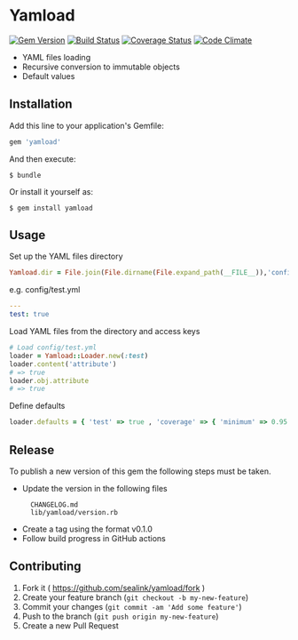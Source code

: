 # Yamload

[![Gem Version](https://badge.fury.io/rb/yamload.svg)](http://badge.fury.io/rb/yamload)
[![Build Status](https://github.com/sealink/yamload/workflows/Build%20and%20Test/badge.svg?branch=master)](https://github.com/sealink/yamload/actions)
[![Coverage Status](https://coveralls.io/repos/sealink/yamload/badge.svg)](https://coveralls.io/r/sealink/yamload)
[![Code Climate](https://codeclimate.com/github/sealink/yamload/badges/gpa.svg)](https://codeclimate.com/github/sealink/yamload)

- YAML files loading
- Recursive conversion to immutable objects
- Default values

## Installation

Add this line to your application's Gemfile:

```ruby
gem 'yamload'
```

And then execute:

    $ bundle

Or install it yourself as:

    $ gem install yamload

## Usage

Set up the YAML files directory

```ruby
Yamload.dir = File.join(File.dirname(File.expand_path(__FILE__)),'config')
```

e.g. config/test.yml

```yaml
---
test: true
```

Load YAML files from the directory and access keys

```ruby
# Load config/test.yml
loader = Yamload::Loader.new(:test)
loader.content('attribute')
# => true
loader.obj.attribute
# => true
```

Define defaults

```ruby
loader.defaults = { 'test' => true , 'coverage' => { 'minimum' => 0.95 } }
```

## Release

To publish a new version of this gem the following steps must be taken.

* Update the version in the following files
  ```
    CHANGELOG.md
    lib/yamload/version.rb
  ````
* Create a tag using the format v0.1.0
* Follow build progress in GitHub actions


## Contributing

1. Fork it ( https://github.com/sealink/yamload/fork )
2. Create your feature branch (`git checkout -b my-new-feature`)
3. Commit your changes (`git commit -am 'Add some feature'`)
4. Push to the branch (`git push origin my-new-feature`)
5. Create a new Pull Request
